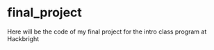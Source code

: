 # final_project
Here will be the code of my final project for the intro class program at Hackbright
